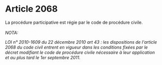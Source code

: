 # Article 2068

La procédure participative est régie par le code de procédure civile.<br/><br/><i>NOTA:<p>LOI n° 2010-1609 du 22 décembre 2010 art 43 : les dispositions de l'article 2068 du code civil entrent en vigueur dans les conditions fixées par le décret modifiant le code de procédure civile nécessaire à leur application et au plus tard le 1er septembre 2011. </p></i>